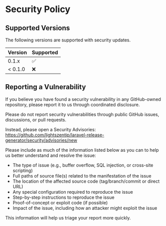 # Security Policy

## Supported Versions

The following versions are supported with security updates.

| Version | Supported          |
| ------- | ------------------ |
| 0.1.x   | :white_check_mark: |
| < 0.1.0   | :x:                |

## Reporting a Vulnerability

If you believe you have found a security vulnerability in any GitHub-owned repository, please report it to us through coordinated disclosure.

Please do not report security vulnerabilities through public GitHub issues, discussions, or pull requests.

Instead, please open a Security Advisories: https://github.com/lightszentip/laravel-release-generator/security/advisories/new

Please include as much of the information listed below as you can to help us better understand and resolve the issue:

* The type of issue (e.g., buffer overflow, SQL injection, or cross-site scripting)
* Full paths of source file(s) related to the manifestation of the issue
* The location of the affected source code (tag/branch/commit or direct URL)
* Any special configuration required to reproduce the issue
* Step-by-step instructions to reproduce the issue
* Proof-of-concept or exploit code (if possible)
* Impact of the issue, including how an attacker might exploit the issue

This information will help us triage your report more quickly.
